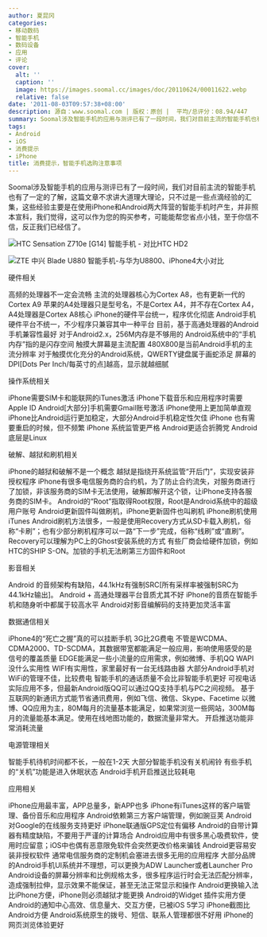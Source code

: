 ```yaml
---
author: 夏昆冈
categories:
- 移动数码
- 智能手机
- 数码设备
- 应用
- 评论
cover:
  alt: ''
  caption: ''
  image: https://images.soomal.cc/images/doc/20110624/00011622.webp
  relative: false
date: '2011-08-03T09:57:38+08:00'
description: 源自：www.soomal.com | 版权：原创 |  平均/总评分：08.94/447
summary: Soomal涉及智能手机的应用与测评已有了一段时间，我们对目前主流的智能手机也有了一定的了解，这篇文章不求讲大道理大理论，只不过是一些点滴经验的汇集，这些经验主要是在使用智能手机时产生，并非照本宣科，我们觉得，这可以作为您的购买参考，可能能帮您省点小钱，至于你信不信，反正我们已经信了
tags:
- Android
- iOS
- 消费提示
- iPhone
title: 消费提示，智能手机选购注意事项
---
```


Soomal涉及智能手机的应用与测评已有了一段时间，我们对目前主流的智能手机也有了一定的了解，这篇文章不求讲大道理大理论，只不过是一些点滴经验的汇集，这些经验主要是在使用iPhone和Android两大阵营的智能手机时产生，并非照本宣科，我们觉得，这可以作为您的购买参考，可能能帮您省点小钱，至于你信不信，反正我们已经信了。



![HTC Sensation Z710e [G14] 智能手机 - 对比HTC HD2](https://images.soomal.cc/images/doc/20110624/00011622.webp)



![ZTE 中兴 Blade U880 智能手机-与华为U8800、iPhone4大小对比](https://images.soomal.cc/images/doc/20110630/00011783.webp)



硬件相关



高频的处理器不一定会流畅
主流的处理器核心为Cortex A8，也有更新一代的Cortex A9 
苹果的A4处理器只是型号名，不是Cortex A4，并不存在Cortex A4，A4处理器是Cortex A8核心 
iPhone的硬件平台统一，程序优化彻底
Android手机硬件平台不统一，不少程序只兼容其中一种平台
目前，基于高通处理器的Android手机兼容性最好
对于Android2.x，256M内存是不够用的
Android系统中的“手机内存”指的是闪存空间
触摸大屏幕是主流配置
480X800是当前Android手机的主流分辨率
对于触摸优化充分的Android系统，QWERTY键盘属于画蛇添足
屏幕的DPI[Dots Per Inch/每英寸的点]越高，显示就越细腻



操作系统相关



iPhone需要SIM卡和能联网的iTunes激活 
iPhone下载音乐和应用程序时需要Apple ID
Android[大部分]手机需要Gmail账号激活
iPhone使用上更加简单直观
iPhone比Android运行更加稳定，大部分Android手机稳定性欠佳
iPhone 也有需要重启的时候，但不频繁 
iPhone 系统监管更严格 
Android更适合折腾党
Android底层是Linux



破解、越狱和刷机相关



iPhone的越狱和破解不是一个概念
越狱是指绕开系统监管“开后门”，实现安装非授权程序
iPhone有很多电信服务商的合约机，为了防止合约流失，对服务商进行了加锁，非该服务商的SIM卡无法使用，破解即解开这个锁，让iPhone支持各服务商的SIM卡。
Android的“Root”指取得Root权限，Root是Android系统中的超级用户账号
Android更新固件叫做刷机，iPhone更新固件也叫刷机
iPhone刷机使用iTunes
Android刷机方法很多，一般是使用Recovery方式从SD卡载入刷机，俗称“卡刷”；也有少部分刷机程序可以一路“下一步”完成，俗称“线刷”或“直刷”。
Recovery可以理解为PC上的Ghost安装系统的方式
有些厂商会给硬件加锁，例如HTC的SHIP S-ON。加锁的手机无法刷第三方固件和Root



影音相关



Android 的音频架构有缺陷，44.1kHz有强制SRC[所有采样率被强制SRC为44.1kHz输出]。 
Android + 高通处理器平台音质尤其不好 
iPhone的音质在智能手机和随身听中都属于较高水平
Android对影音编解码的支持更加灵活丰富



数据通信相关



iPhone4的“死亡之握”真的可以挂断手机
3G比2G费电
不管是WCDMA、CDMA2000、TD-SCDMA，其数据带宽都能满足一般应用，影响使用感受的是信号的覆盖质量
EDGE能满足一些小流量的应用需求，例如微博、手机QQ
WAPI没什么实用性
WIFI有实用性，家里最好有一台无线路由器
大部分Android手机对WiFi的管理不佳，比较费电
智能手机的通话质量不会比非智能手机更好
可视电话实际应用不多，但最新Android版QQ可以通过QQ支持手机与PC之间视频。
基于互联网的新通讯方式能节省通讯费用，例如飞信、微信、Skype、Facetime
以微博、QQ应用为主，80M每月的流量基本能满足，如果常浏览一些网站，300M每月的流量能基本满足。使用在线地图功能的，数据流量非常大。
开启推送功能非常消耗流量



电源管理相关



智能手机待机时间都不长，一般在1-2天
大部分智能手机没有关机闹铃
有些手机的“关机”功能是进入休眠状态
Android手机开启推送比较耗电



应用相关



iPhone应用最丰富，APP总量多，新APP也多
iPhone有iTunes这样的客户端管理、备份音乐和应用程序
Android依赖第三方客户端管理，例如豌豆荚
Android 对Google的在线服务支持更好 
iPhone联通版GPS定位有偏移
Android的自带计算器有精度缺陷，不要用于严谨的计算场合
Android应用中有很多黑心吸费软件，使用时应留意；iOS中也偶有恶意限免软件会突然更改价格来骗钱
Android更容易安装非授权软件
通常电信服务商的定制机会塞进去很多无用的应用程序
大部分品牌的Android手机UI系统并不理想，可以更换为ADW Launcher或者Launcher Pro 
Android设备的屏幕分辨率和比例规格太多，很多程序运行时会无法匹配分辨率，造成强制拉伸，显示效果不能保证，甚至无法正常显示和操作
Android更换输入法比iPhone方便，iPhone则必须越狱才能更换
Android的Widget 插件实用方便 
Android的通知中心高效、信息量大、交互方便，已被iOS 5学习 
iPhone截图比Android方便
Android系统原生的拨号、短信、联系人管理都很不好用
iPhone的网页浏览体验更好